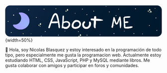 ![Alt text](Assets/AboutMe.svg){width=50%}

👋 Hola, soy Nicolas Blasquez y estoy interesado en la programación de todo tipo, pero especialmente me gusta la programacion web. Actualmente estoy estudiando HTML, CSS, JavaScript, PHP y MySQL mediante libros. Me gusta colaborar con amigos y participar en foros y comunidades.
